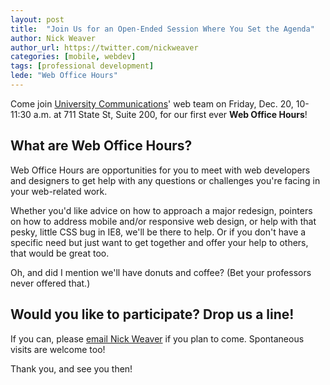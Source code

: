 ```yaml
---
layout: post
title:  "Join Us for an Open-Ended Session Where You Set the Agenda"
author: Nick Weaver
author_url: https://twitter.com/nickweaver
categories: [mobile, webdev]
tags: [professional development]
lede: "Web Office Hours"
---
```


Come join [University Communications]("http://uc.wisc.edu")' web team on Friday, Dec. 20, 10-11:30 a.m. at 711 State St, Suite 200, for our first ever **Web Office Hours**!


## What are Web Office Hours?

Web Office Hours are opportunities for you to meet with web developers and designers to get help with any questions or challenges you're facing in your web-related work. 

Whether you'd like advice on how to approach a major redesign, pointers on how to address mobile and/or responsive web design, or help with that pesky, little CSS bug in IE8, we'll be there to help. Or if you don't have a specific need but just want to get together and offer your help to others, that would be great too.

Oh, and did I mention we'll have donuts and coffee? (Bet your professors never offered that.)


## Would you like to participate? Drop us a line!

If you can, please [email Nick Weaver](mailto:jnweaver@wisc.edu) if you plan to come. Spontaneous visits are welcome too!

Thank you, and see you then!

